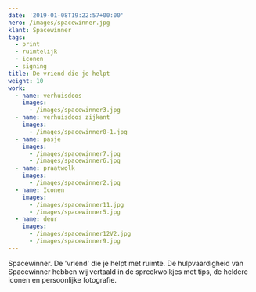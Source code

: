 ```yaml
---
date: '2019-01-08T19:22:57+00:00'
hero: /images/spacewinner.jpg
klant: Spacewinner
tags:
  - print
  - ruimtelijk
  - iconen
  - signing
title: De vriend die je helpt
weight: 10
work:
  - name: verhuisdoos
    images:
      - /images/spacewinner3.jpg
  - name: verhuisdoos zijkant
    images:
      - /images/spacewinner8-1.jpg
  - name: pasje
    images:
      - /images/spacewinner7.jpg
      - /images/spacewinner6.jpg
  - name: praatwolk
    images:
      - /images/spacewinner2.jpg
  - name: Iconen
    images:
      - /images/spacewinner11.jpg
      - /images/spacewinner5.jpg
  - name: deur
    images:
      - /images/spacewinner12V2.jpg
      - /images/spacewinner9.jpg
---
```

Spacewinner. De 'vriend' die je helpt met ruimte.
De hulpvaardigheid van Spacewinner hebben wij vertaald in de spreekwolkjes met tips, de heldere iconen en persoonlijke fotografie.